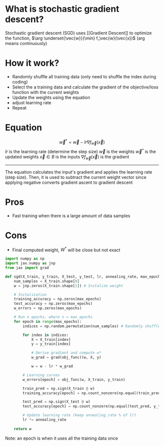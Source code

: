 # What is stochastic gradient descent?
Stochastic gradient descent (SGD) uses [[Gradient Descent]] to optimize the function, $\arg \underset{\vec{w}}{\min} f_\vec{w}(\vec{x})$ (arg means continuously)

# How it work?
- Randomly shuffle all training data (only need to shuffle the index during coding)
- Select the a training data and calculate the gradient of the objective/loss function with the current weights
- Update the weights using the equation
- adjust learning rate
- Repeat
# Equation
$$
\vec{w}^* = \vec{w} - lr \nabla f_\vec{w}(\vec{x})
$$
$lr$ is the learning rate (determine the step size)
$\vec{w}$ is the weights
$\vec{w}^*$ is the updated weights
$\vec{x} \in B$ is the inputs
$\nabla f_\vec{w}(\vec{x})$ is the gradient
___
The equation calculates the input's gradient and applies the learning rate (step size). Then, it is used to subtract the current weight vector since applying negative converts gradient ascent to gradient descent

# Pros
- Fast training when there is a large amount of data samples

# Cons
- Final computed weight, $W^*$ will be close but not exact

```python
import numpy as np
import jax.numpy as jnp
from jax import grad

def sgd(X_train, y_train, X_test, y_test, lr, annealing_rate, max_epochs):
    num_samples = X_train.shape[0]
    w = jnp.zeros(X_train.shape[1]) # Initalize weight

	# Initalization
	training_accuracy = np.zeros(max_epochs)
    test_accuracy = np.zeros(max_epochs)
    w_errors = np.zeros(max_epochs)

    # Run n epochs, where n = max_epochs
    for epoch in range(max_epochs):
        indices = np.random.permutation(num_samples) # Randomly shuffle data indices

        for index in indices:
            X = X_train[index]
            y = y_train[index]

            # Derive gradient and compute w*
            w_grad = grad(obj_func)(w, X, y)

            w = w - lr * w_grad

		# Learning curves
        w_errors[epoch] = obj_func(w, X_train, y_train)

        train_pred = np.sign(X_train @ w)
        training_accuracy[epoch] = np.count_nonzero(np.equal(train_pred, y_train)) / y_train.size

        test_pred = np.sign(X_test @ w)
        test_accuracy[epoch] = np.count_nonzero(np.equal(test_pred, y_test)) / y_test.size

        # Update learning rate (keep annealing_rate % of lr)
        lr *= annealing_rate
    
    return w
```

Note: an epoch is when it uses all the training data once